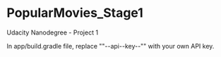 # PopularMovies_Stage1
Udacity Nanodegree - Project 1

In app/build.gradle file, replace "\"--api--key--\"" with your own API key.
